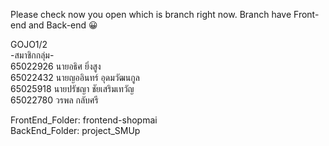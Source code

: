 Please check now you open which is branch right now. Branch have Front-end and Back-end 😀

GOJO1/2 <br>
-สมาชิกกลุ่ม- <br>
65022926 นายอธิศ ยิ่งสูง <br>
65022432 นายญออินทร์ อุดมวัฒนกูล <br>
65025918 นายปรัชญา ชัยเสริมเทวัญ <br>
65022780 วรพล กลับศรี
<br>

FrontEnd_Folder: frontend-shopmai  <br>
BackEnd_Folder: project_SMUp
